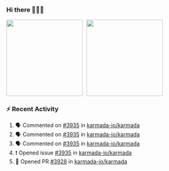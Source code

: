 ### Hi there 👋👋👋

<div style="display: flex; gap: 10px;">
  <img height="200px" src="https://github-readme-stats.vercel.app/api?username=Vacant2333&show_icons=true&theme=flag-india&count_private=true&hide_rank=true&include_all_commits=true">
  <img height="200px" src="https://github-readme-stats.vercel.app/api/top-langs/?username=Vacant2333&layout=donut">
</div>

### :zap: Recent Activity

<!--START_SECTION:activity-->
1. 🗣 Commented on [#3935](https://github.com/karmada-io/karmada/issues/3935#issuecomment-1678323853) in [karmada-io/karmada](https://github.com/karmada-io/karmada)
2. 🗣 Commented on [#3935](https://github.com/karmada-io/karmada/issues/3935#issuecomment-1676928214) in [karmada-io/karmada](https://github.com/karmada-io/karmada)
3. 🗣 Commented on [#3935](https://github.com/karmada-io/karmada/issues/3935#issuecomment-1676825993) in [karmada-io/karmada](https://github.com/karmada-io/karmada)
4. ❗ Opened issue [#3935](https://github.com/karmada-io/karmada/issues/3935) in [karmada-io/karmada](https://github.com/karmada-io/karmada)
5. 💪 Opened PR [#3928](https://github.com/karmada-io/karmada/pull/3928) in [karmada-io/karmada](https://github.com/karmada-io/karmada)
<!--END_SECTION:activity-->
